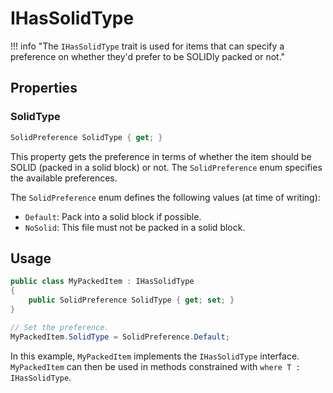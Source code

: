 ﻿# IHasSolidType

!!! info "The `IHasSolidType` trait is used for items that can specify a preference on whether they'd prefer to be SOLIDly packed or not."

## Properties

### SolidType

```csharp
SolidPreference SolidType { get; }
```

This property gets the preference in terms of whether the item should be SOLID (packed in a solid block) or not. The `SolidPreference` enum specifies the available preferences.

The `SolidPreference` enum defines the following values (at time of writing):

- `Default`: Pack into a solid block if possible.  
- `NoSolid`: This file must not be packed in a solid block.  

## Usage

```csharp
public class MyPackedItem : IHasSolidType
{
    public SolidPreference SolidType { get; set; }
}

// Set the preference.
MyPackedItem.SolidType = SolidPreference.Default;
```

In this example, `MyPackedItem` implements the `IHasSolidType` interface.  
`MyPackedItem` can then be used in methods constrained with `where T : IHasSolidType`.